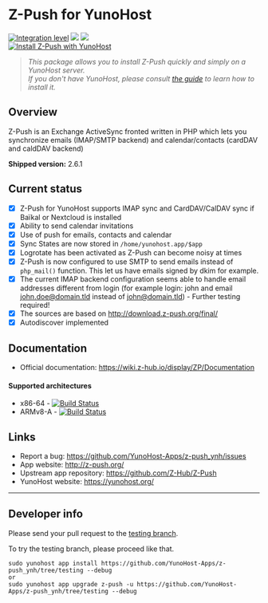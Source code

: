# Z-Push for YunoHost

[![Integration level](https://dash.yunohost.org/integration/z-push.svg)](https://dash.yunohost.org/appci/app/z-push) ![](https://ci-apps.yunohost.org/ci/badges/z-push.status.svg) ![](https://ci-apps.yunohost.org/ci/badges/z-push.maintain.svg)  
[![Install Z-Push with YunoHost](https://install-app.yunohost.org/install-with-yunohost.svg)](https://install-app.yunohost.org/?app=z-push)

> *This package allows you to install Z-Push quickly and simply on a YunoHost server.  
If you don't have YunoHost, please consult [the guide](https://yunohost.org/#/install) to learn how to install it.*

## Overview
Z-Push is an Exchange ActiveSync fronted written in PHP which lets you synchronize emails (IMAP/SMTP backend) and calendar/contacts (cardDAV and caldDAV backend)

**Shipped version:** 2.6.1

## Current status
- [x] Z-Push for YunoHost supports IMAP sync and CardDAV/CalDAV sync if Baïkal or Nextcloud is installed
- [x] Ability to send calendar invitations
- [x] Use of push for emails, contacts and calendar
- [x] Sync States are now stored in `/home/yunohost.app/$app`
- [x] Logrotate has been activated as Z-Push can become noisy at times
- [x] Z-Push is now configured to use SMTP to send emails instead of `php_mail()` function. This let us have emails signed by dkim for example.
- [x] The current IMAP backend configuration seems able to handle email addresses different from login (for example login: john and email john.doe@domain.tld instead of john@domain.tld) - Further testing required!
- [x] The sources are based on http://download.z-push.org/final/
- [x] Autodiscover implemented

## Documentation

 * Official documentation: https://wiki.z-hub.io/display/ZP/Documentation

#### Supported architectures

* x86-64 - [![Build Status](https://ci-apps.yunohost.org/ci/logs/z-push.svg)](https://ci-apps.yunohost.org/ci/apps/z-push/)
* ARMv8-A - [![Build Status](https://ci-apps-arm.yunohost.org/ci/logs/z-push.svg)](https://ci-apps-arm.yunohost.org/ci/apps/z-push/)

## Links

 * Report a bug: https://github.com/YunoHost-Apps/z-push_ynh/issues
 * App website: http://z-push.org/
 * Upstream app repository: https://github.com/Z-Hub/Z-Push
 * YunoHost website: https://yunohost.org/

---

## Developer info

Please send your pull request to the [testing branch](https://github.com/YunoHost-Apps/z-push_ynh/tree/testing).

To try the testing branch, please proceed like that.
```
sudo yunohost app install https://github.com/YunoHost-Apps/z-push_ynh/tree/testing --debug
or
sudo yunohost app upgrade z-push -u https://github.com/YunoHost-Apps/z-push_ynh/tree/testing --debug
```
